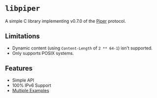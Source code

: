 # ``libpiper``
A simple C library implementing v0.7.0 of the [Piper](https://github.com/Luminoso-256/piper) protocol.

## Limitations
* Dynamic content (using `Content-Length` of `2 ** 64-1`) isn't supported.
* Only supports POSIX systems.

## Features
* Simple API
* 100% IPv6 Support
* [Multiple Examples](examples)
